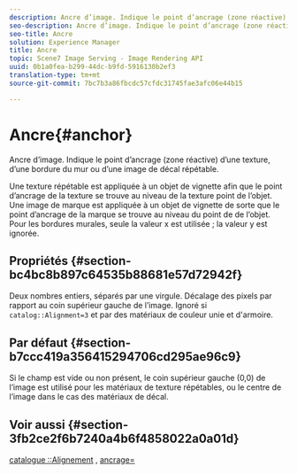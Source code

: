 ```yaml
---
description: Ancre d’image. Indique le point d’ancrage (zone réactive) d’une texture, d’une bordure du mur ou d’une image de décal répétable.
seo-description: Ancre d’image. Indique le point d’ancrage (zone réactive) d’une texture, d’une bordure du mur ou d’une image de décal répétable.
seo-title: Ancre
solution: Experience Manager
title: Ancre
topic: Scene7 Image Serving - Image Rendering API
uuid: 0b1a0fea-b299-44dc-b9fd-5916130b2ef3
translation-type: tm+mt
source-git-commit: 7bc7b3a86fbcdc57cfdc31745fae3afc06e44b15

---
```



# Ancre{#anchor}

Ancre d’image. Indique le point d’ancrage (zone réactive) d’une texture, d’une bordure du mur ou d’une image de décal répétable.

Une texture répétable est appliquée à un objet de vignette afin que le point d’ancrage de la texture se trouve au niveau de la texture  point  de l’objet. Une image de marque est appliquée à un objet de vignette de sorte que le point d’ancrage de la marque se trouve au niveau du point de  de l’objet. Pour les bordures murales, seule la valeur x est utilisée ; la valeur y est ignorée.

## Propriétés {#section-bc4bc8b897c64535b88681e57d72942f}

Deux nombres entiers, séparés par une virgule. Décalage des pixels par rapport au coin supérieur gauche de l’image. Ignoré si `catalog::Alignment=3` et par des matériaux de couleur unie et d&#39;armoire.

## Par défaut {#section-b7ccc419a356415294706cd295ae96c9}

Si le champ est vide ou non présent, le coin supérieur gauche (0,0) de l’image est utilisé pour les matériaux de texture répétables, ou le centre de l’image dans le cas des matériaux de décal.

## Voir aussi {#section-3fb2ce2f6b7240a4b6f4858022a0a01d}

[catalogue ::Alignement](../../../../../ir-api/material-cat/image-rendering-api-ref/c-ir-material-catalog/c-ir-material-data-reference/r-ir-alignment.md#reference-e52152e8dc244d0aa13b40c615d0f399) , [ancrage=](../../../../../ir-api/http-protocol/image-rendering-api-ref/c-ir-http-protocol-ref/c-ir-http-protocol-command-reference/r-ir-http-anchor.md#reference-d53923d785c9442997dc7f2199524c26)
